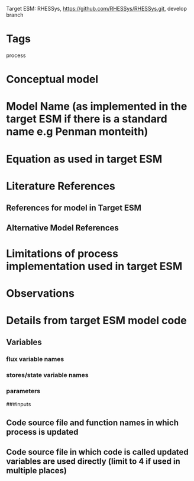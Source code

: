 
Target ESM: RHESSys, https://github.com/RHESSys/RHESSys.git, develop branch 

# Tags
process

# Conceptual model
# Model Name (as implemented in the target ESM if there is a standard name e.g Penman monteith)
# Equation as used in target ESM

# Literature References
## References for model in Target ESM
## Alternative Model References

# Limitations of process implementation used in target ESM

# Observations



# Details  from target ESM model code
##  Variables
### flux variable names
### stores/state variable names

### parameters 

###inputs

## Code source file and function names in which process is updated
## Code source file in which code is called updated variables are used directly (limit to 4 if used in multiple places)










